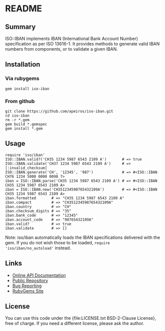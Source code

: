 README
======


Summary
-------

ISO::IBAN implements IBAN (International Bank Account Number) specification as per ISO 13616-1.
It provides methods to generate valid IBAN numbers from components, or to validate a given IBAN.


Installation
------------

### Via rubygems

    gem install iso-iban

### From github

    git clone https://github.com/apeiros/iso-iban.git
    cd iso-iban
    rm -r *.gem
    gem build *.gemspec
    gem install *.gem


Usage
-----

    require 'iso/iban'
    ISO::IBAN.valid?('CH35 1234 5987 6543 2109 A')       # => true
    ISO::IBAN.validate('CH37 1234 5987 6543 2109 A')     # => [:invalid_checksum]
    ISO::IBAN.generate('CH', '12345', '987')             # => #<ISO::IBAN CH76 1234 5000 0000 0098 7>
    iban = ISO::IBAN.parse('CH35 1234 5987 6543 2109 A') # => #<ISO::IBAN CH35 1234 5987 6543 2109 A>
    iban = ISO::IBAN.new('CH351234598765432109A')        # => #<ISO::IBAN CH35 1234 5987 6543 2109 A>
    iban.formatted       # => "CH35 1234 5987 6543 2109 A"
    iban.compact         # => "CH351234598765432109A"
    iban.country         # => "CH"
    iban.checksum_digits # => "35"
    iban.bank_code       # => "12345"
    iban.account_code    # => "98765432109A"
    iban.valid?          # => true
    iban.validate        # => []

Note: iso/iban automatically loads the IBAN specifications delivered with the gem. If you do not wish
those to be loaded, `require 'iso/iban/no_autoload'` instead.

Links
-----

* [Online API Documentation](http://rdoc.info/github/apeiros/iso-iban/)
* [Public Repository](https://github.com/apeiros/iso-iban)
* [Bug Reporting](https://github.com/apeiros/iso-iban/issues)
* [RubyGems Site](https://rubygems.org/gems/iso-iban)


License
-------

You can use this code under the {file:LICENSE.txt BSD-2-Clause License}, free of charge.
If you need a different license, please ask the author.
